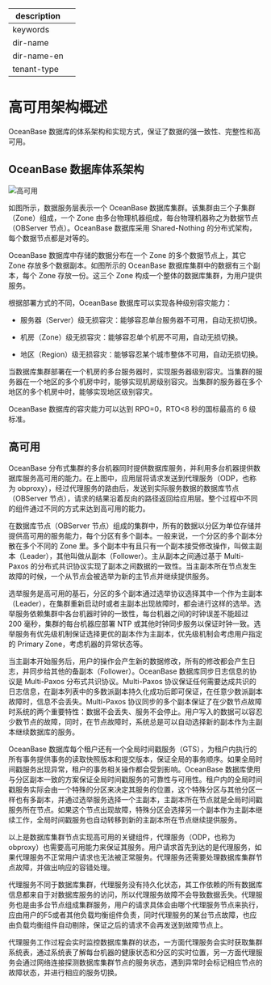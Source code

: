 |description||
|---|---|
|keywords||
|dir-name||
|dir-name-en||
|tenant-type||

# 高可用架构概述

OceanBase 数据库的体系架构和实现方式，保证了数据的强一致性、完整性和高可用。

## OceanBase 数据库体系架构

![高可用](https://help-static-aliyun-doc.aliyuncs.com/assets/img/zh-CN/7726968461/p355597.jpg)

如图所示，数据服务层表示一个 OceanBase 数据库集群。该集群由三个子集群（Zone）组成，一个 Zone 由多台物理机器组成，每台物理机器称之为数据节点（OBServer 节点）。OceanBase 数据库采用 Shared-Nothing 的分布式架构，每个数据节点都是对等的。

OceanBase 数据库中存储的数据分布在一个 Zone 的多个数据节点上，其它 Zone 存放多个数据副本。如图所示的 OceanBase 数据库集群中的数据有三个副本，每个 Zone 存放一份。这三个 Zone 构成一个整体的数据库集群，为用户提供服务。

根据部署方式的不同，OceanBase 数据库可以实现各种级别容灾能力：

* 服务器（Server）级无损容灾：能够容忍单台服务器不可用，自动无损切换。

* 机房（Zone）级无损容灾：能够容忍单个机房不可用，自动无损切换。

* 地区（Region）级无损容灾：能够容忍某个城市整体不可用，自动无损切换。

当数据库集群部署在一个机房的多台服务器时，实现服务器级别容灾。当集群的服务器在一个地区的多个机房中时，能够实现机房级别容灾。当集群的服务器在多个地区的多个机房中时，能够实现地区级别容灾。

OceanBase 数据库的容灾能力可以达到 RPO=0，RTO<8 秒的国标最高的 6 级标准。

## 高可用

OceanBase 分布式集群的多台机器同时提供数据库服务，并利用多台机器提供数据库服务高可用的能力。在上图中，应用层将请求发送到代理服务（ODP，也称为 obproxy），经过代理服务的路由后，发送到实际服务数据的数据库节点（OBServer 节点），请求的结果沿着反向的路径返回给应用层。整个过程中不同的组件通过不同的方式来达到高可用的能力。

在数据库节点（OBServer 节点）组成的集群中，所有的数据以分区为单位存储并提供高可用的服务能力，每个分区有多个副本。一般来说，一个分区的多个副本分散在多个不同的 Zone 里。多个副本中有且只有一个副本接受修改操作，叫做主副本（Leader），其他叫做从副本（Follower）。主从副本之间通过基于 Multi-Paxos 的分布式共识协议实现了副本之间数据的一致性。当主副本所在节点发生故障的时候，一个从节点会被选举为新的主节点并继续提供服务。

选举服务是高可用的基石，分区的多个副本通过选举协议选择其中一个作为主副本（Leader），在集群重新启动时或者主副本出现故障时，都会进行这样的选举。选举服务依赖集群中各台机器时钟的一致性，每台机器之间的时钟误差不能超过 200 毫秒，集群的每台机器应部署 NTP 或其他时钟同步服务以保证时钟一致。选举服务有优先级机制保证选择更优的副本作为主副本，优先级机制会考虑用户指定的 Primary Zone，考虑机器的异常状态等。

当主副本开始服务后，用户的操作会产生新的数据修改，所有的修改都会产生日志，并同步给其他的备副本（Follower）。OceanBase 数据库同步日志信息的协议是 Multi-Paxos 分布式共识协议。Multi-Paxos 协议保证任何需要达成共识的日志信息，在副本列表中的多数派副本持久化成功后即可保证，在任意少数派副本故障时，信息不会丢失。Multi-Paxos 协议同步的多个副本保证了在少数节点故障时系统的两个重要特性：数据不会丢失、服务不会停止。用户写入的数据可以容忍少数节点的故障，同时，在节点故障时，系统总是可以自动选择新的副本作为主副本继续数据库的服务。

OceanBase 数据库每个租户还有一个全局时间戳服务（GTS），为租户内执行的所有事务提供事务的读取快照版本和提交版本，保证全局的事务顺序。如果全局时间戳服务出现异常，租户的事务相关操作都会受到影响。OceanBase 数据库使用与分区副本一致的方案保证全局时间戳服务的可靠性与可用性。租户内的全局时间戳服务实际会由一个特殊的分区来决定其服务的位置，这个特殊分区与其他分区一样也有多副本，并通过选举服务选择一个主副本，主副本所在节点就是全局时间戳服务所在节点。如果这个节点出现故障，特殊分区会选择另一个副本作为主副本继续工作，全局时间戳服务也自动转移到新的主副本所在节点继续提供服务。

以上是数据库集群节点实现高可用的关键组件，代理服务（ODP，也称为 obproxy）也需要高可用能力来保证其服务。用户请求首先到达的是代理服务，如果代理服务不正常用户请求也无法被正常服务。代理服务还需要处理数据库集群节点故障，并做出响应的容错处理。

代理服务不同于数据库集群，代理服务没有持久化状态，其工作依赖的所有数据库信息都来自于对数据库服务的访问，所以代理服务故障不会导致数据丢失。代理服务也是由多台节点组成集群服务，用户的请求具体会由哪个代理服务节点来执行，应由用户的F5或者其他负载均衡组件负责，同时代理服务的某台节点故障，也应由负载均衡组件自动剔除，保证之后的请求不会再发送到故障节点上。

代理服务工作过程会实时监控数据库集群的状态，一方面代理服务会实时获取集群系统表，通过系统表了解每台机器的健康状态和分区的实时位置，另一方面代理服务会通过网络连接探测数据库集群节点的服务状态，遇到异常时会标记相应节点的故障状态，并进行相应的服务切换。
